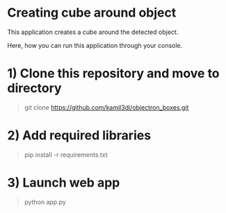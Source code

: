 # Creating cube around object

This application creates a cube around the detected object.

Here, how you can run this application through your console.

# 1) Clone this repository and move to directory
> git clone https://github.com/kamil3di/objectron_boxes.git

# 2) Add required libraries
> pip install -r requirements.txt

# 3) Launch web app
> python app.py
